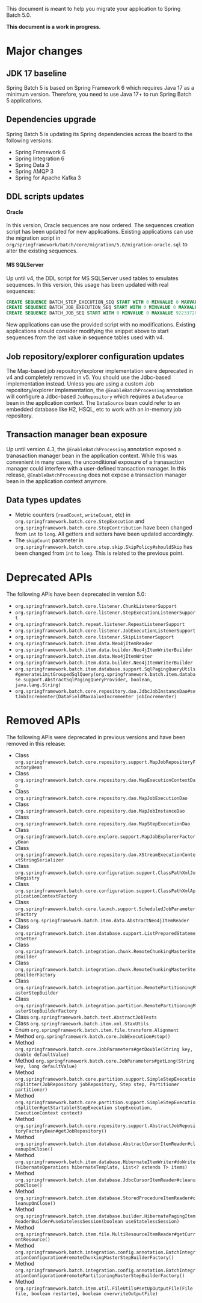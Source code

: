 This document is meant to help you migrate your application to Spring Batch 5.0.

**This document is a work in progress.**

# Major changes

## JDK 17 baseline

Spring Batch 5 is based on Spring Framework 6 which requires Java 17 as a minimum version. Therefore, you need to use Java 17+ to run Spring Batch 5 applications.

## Dependencies upgrade

Spring Batch 5 is updating its Spring dependencies across the board to the following versions:

* Spring Framework 6
* Spring Integration 6
* Spring Data 3
* Spring AMQP 3
* Spring for Apache Kafka 3

## DDL scripts updates

#### Oracle

In this version, Oracle sequences are now ordered. The sequences creation script has been updated for new applications. Existing applications can use the migration script in `org/springframework/batch/core/migration/5.0/migration-oracle.sql` to alter the existing sequences.

#### MS SQLServer

Up until v4, the DDL script for MS SQLServer used tables to emulates sequences. In this version, this usage has been updated with real sequences:

```sql
CREATE SEQUENCE BATCH_STEP_EXECUTION_SEQ START WITH 0 MINVALUE 0 MAXVALUE 9223372036854775807 NO CACHE NO CYCLE;
CREATE SEQUENCE BATCH_JOB_EXECUTION_SEQ START WITH 0 MINVALUE 0 MAXVALUE 9223372036854775807 NO CACHE NO CYCLE;
CREATE SEQUENCE BATCH_JOB_SEQ START WITH 0 MINVALUE 0 MAXVALUE 9223372036854775807 NO CACHE NO CYCLE;
```

New applications can use the provided script with no modifications. Existing applications should consider modifying the snippet above to start sequences from the last value in sequence tables used with v4.

## Job repository/explorer configuration updates

The Map-based job repository/explorer implementation were deprecated in v4 and completely removed in v5. You should use the Jdbc-based implementation instead. Unless you are using a custom Job repository/explorer implementation, the `@EnableBatchProcessing` annotation will configure a Jdbc-based `JobRepository` which requires a `DataSource` bean in the application context. The `DataSource` bean could refer to an embedded database like H2, HSQL, etc to work with an in-memory job repository.

## Transaction manager bean exposure

Up until version 4.3, the `@EnableBatchProcessing` annotation exposed a tranasaction manager bean in the application
context. While this was convenient in many cases, the unconditional exposure of a tranasaction manager could
interfere with a user-defined transaction manager. In this release, `@EnableBatchProcessing` does not expose a
transaction manager bean in the application context anymore.

## Data types updates

* Metric counters (`readCount`, `writeCount`, etc) in `org.springframework.batch.core.StepExecution` and `org.springframework.batch.core.StepContribution` have been changed from `int` to `long`. All getters and setters have been updated accordingly.
* The `skipCount` parameter in `org.springframework.batch.core.step.skip.SkipPolicy#shouldSkip` has been changed from `int` to `long`. This is related to the previous point.

# Deprecated APIs

The following APIs have been deprecated in version 5.0:

* `org.springframework.batch.core.listener.ChunkListenerSupport`
* `org.springframework.batch.core.listener.StepExecutionListenerSupport`
* `org.springframework.batch.repeat.listener.RepeatListenerSupport`
* `org.springframework.batch.core.listener.JobExecutionListenerSupport`
* `org.springframework.batch.core.listener.SkipListenerSupport`
* `org.springframework.batch.item.data.Neo4jItemReader`
* `org.springframework.batch.item.data.builder.Neo4jItemWriterBuilder`
* `org.springframework.batch.item.data.Neo4jItemWriter`
* `org.springframework.batch.item.data.builder.Neo4jItemWriterBuilder`
* `org.springframework.batch.item.database.support.SqlPagingQueryUtils#generateLimitGroupedSqlQuery(org.springframework.batch.item.database.support.AbstractSqlPagingQueryProvider, boolean, java.lang.String)`
* `org.springframework.batch.core.repository.dao.JdbcJobInstanceDao#setJobIncrementer(DataFieldMaxValueIncrementer jobIncrementer)`

# Removed APIs

The following APIs were deprecated in previous versions and have been removed in this release:

* Class `org.springframework.batch.core.repository.support.MapJobRepositoryFactoryBean`
* Class `org.springframework.batch.core.repository.dao.MapExecutionContextDao`
* Class `org.springframework.batch.core.repository.dao.MapJobExecutionDao`
* Class `org.springframework.batch.core.repository.dao.MapJobInstanceDao`
* Class `org.springframework.batch.core.repository.dao.MapStepExecutionDao`
* Class `org.springframework.batch.core.explore.support.MapJobExplorerFactoryBean`
* Class `org.springframework.batch.core.repository.dao.XStreamExecutionContextStringSerializer`
* Class `org.springframework.batch.core.configuration.support.ClassPathXmlJobRegistry`
* Class `org.springframework.batch.core.configuration.support.ClassPathXmlApplicationContextFactory`
* Class `org.springframework.batch.core.launch.support.ScheduledJobParametersFactory`
* Class `org.springframework.batch.item.data.AbstractNeo4jItemReader`
* Class `org.springframework.batch.item.database.support.ListPreparedStatementSetter`
* Class `org.springframework.batch.integration.chunk.RemoteChunkingMasterStepBuilder`
* Class `org.springframework.batch.integration.chunk.RemoteChunkingMasterStepBuilderFactory`
* Class `org.springframework.batch.integration.partition.RemotePartitioningMasterStepBuilder`
* Class `org.springframework.batch.integration.partition.RemotePartitioningMasterStepBuilderFactory`
* Class `org.springframework.batch.test.AbstractJobTests`
* Class `org.springframework.batch.item.xml.StaxUtils`
* Enum `org.springframework.batch.item.file.transform.Alignment`
* Method `org.springframework.batch.core.JobExecution#stop()`
* Method `org.springframework.batch.core.JobParameters#getDouble(String key, double defaultValue)`
* Method `org.springframework.batch.core.JobParameters#getLong(String key, long defaultValue)`
* Method `org.springframework.batch.core.partition.support.SimpleStepExecutionSplitter(JobRepository jobRepository, Step step, Partitioner partitioner)`
* Method `org.springframework.batch.core.partition.support.SimpleStepExecutionSplitter#getStartable(StepExecution stepExecution, ExecutionContext context)`
* Method `org.springframework.batch.core.repository.support.AbstractJobRepositoryFactoryBean#getJobRepository()`
* Method `org.springframework.batch.item.database.AbstractCursorItemReader#cleanupOnClose()`
* Method `org.springframework.batch.item.database.HibernateItemWriter#doWrite(HibernateOperations hibernateTemplate, List<? extends T> items)`
* Method `org.springframework.batch.item.database.JdbcCursorItemReader#cleanupOnClose()`
* Method `org.springframework.batch.item.database.StoredProcedureItemReader#cleanupOnClose()`
* Method `org.springframework.batch.item.database.builder.HibernatePagingItemReaderBuilder#useSatelessSession(boolean useStatelessSession)`
* Method `org.springframework.batch.item.file.MultiResourceItemReader#getCurrentResource()`
* Method `org.springframework.batch.integration.config.annotation.BatchIntegrationConfiguration#remoteChunkingMasterStepBuilderFactory()`
* Method `org.springframework.batch.integration.config.annotation.BatchIntegrationConfiguration#remotePartitioningMasterStepBuilderFactory()`
* Method `org.springframework.batch.item.util.FileUtils#setUpOutputFile(File file, boolean restarted, boolean overwriteOutputFile)`
